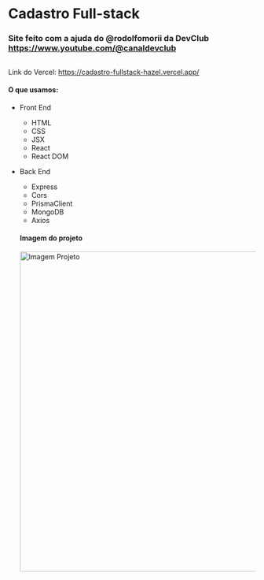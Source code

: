 # Cadastro Full-stack

### Site feito com a ajuda do @rodolfomorii da DevClub <br> https://www.youtube.com/@canaldevclub

##
Link do Vercel: https://cadastro-fullstack-hazel.vercel.app/

#### O que usamos:

- Front End
  - HTML
  - CSS
  - JSX
  - React
  - React DOM

- Back End
  - Express
  - Cors
  - PrismaClient
  - MongoDB
  - Axios

  #### Imagem do projeto

  <p>
    <img src="https://github.com/user-attachments/assets/3568430c-1a69-4547-b4ab-a4b2562975e2" alt="Imagem Projeto" width="650"/>
  </p>
